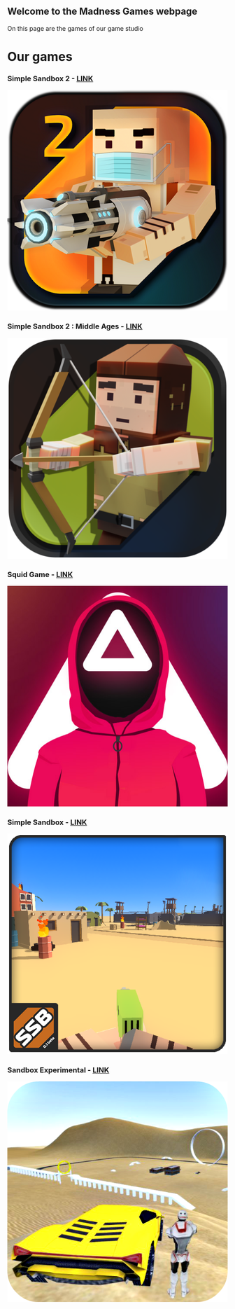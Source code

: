 ## Welcome to the Madness Games webpage

On this page are the games of our game studio

# Our games

### Simple Sandbox 2 - [LINK](https://play.google.com/store/apps/details?id=com.SimpleSandbox2)
![alt tag](https://github.com/kkresh95/kkresh95.github.io/blob/master/unnamed.png?raw=true)​

### Simple Sandbox 2 : Middle Ages - [LINK](https://play.google.com/store/apps/details?id=com.SimpleSandbox2MiddleAge)
![alt tag](https://github.com/kkresh95/kkresh95.github.io/blob/master/ssb2ma.png?raw=true)​

### Squid Game - [LINK](https://play.google.com/store/apps/details?id=com.SquidGame2K21)
![alt tag](https://github.com/kkresh95/kkresh95.github.io/blob/master/4.jpg?raw=true)​

### Simple Sandbox - [LINK](https://play.google.com/store/apps/details?id=com.Simple_Sandbox)
![alt tag](https://github.com/kkresh95/kkresh95.github.io/blob/master/unnamed%20(1).png?raw=true)​

### Sandbox Experimental - [LINK](https://play.google.com/store/apps/details?id=www.SanboxExperimental)
![alt tag](https://github.com/kkresh95/kkresh95.github.io/blob/master/unnamed%20(2).png?raw=true)​



